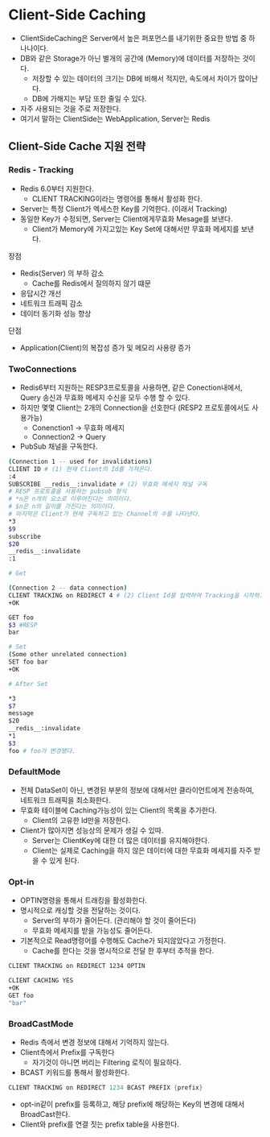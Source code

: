 # Client-Side Caching

- ClientSideCaching은 Server에서 높은 퍼포먼스를 내기위한 중요한 방법 중 하나나이다.
- DB와 같은 Storage가 아닌 별개의 공간에 (Memory)에 데이터를 저장하는 것이다.
    - 저장할 수 있는 데이터의 크기는 DB에 비해서 적지만, 속도에서 차이가 많이난다.
    - DB에 가해지는 부담 또한 줄일 수 있다.
- 자주 사용되는 것을 주로 저장한다.
- 여기서 말하는 ClientSide는 WebApplication, Server는 Redis

## Client-Side Cache 지원 전략

### Redis - Tracking
- Redis 6.0부터 지원한다.
    - CLIENT TRACKING이라는 명령어를 통해서 활성화 한다.
- Server는 특정 Client가 엑세스한 Key를 기억한다. (이래서 Tracking)
- 동일한 Key가 수정되면, Server는 Client에게무효화 Mesage를 보낸다.
    - Client가 Memory에 가지고있는 Key Set에 대해서만 무효화 메세지를 보낸다.

장점
- Redis(Server) 의 부하 감소
    - Cache를 Redis에서 질의하지 않기 떄문
- 응답시간 개선
- 네트워크 트래픽 감소
- 데이터 동기화 성능 향상

단점
- Application(Client)의 복잡성 증가 및 메모리 사용량 증가

### TwoConnections
- Redis6부터 지원하는 RESP3프로토콜을 사용하면, 같은 Conection내에서, Query 송신과 무효화 메세지 수신을 모두 수행 할 수 있다.
- 하지만 몇몇 Client는 2개의 Connection을 선호한다 (RESP2 프로토콜에서도 사용가능)
    - Conenction1 → 무효화 메세지
    - Connection2 → Query
- PubSub 채널을 구독한다.

```bash
(Connection 1 -- used for invalidations)
CLIENT ID # (1) 현재 Client의 Id를 가져온다.
:4
SUBSCRIBE __redis__:invalidate # (2) 무효화 메세지 채널 구독
# RESP 프로토콜을 사용하는 pubsub 형식
# *n은 n개의 요소로 이루어진다는 의미이다.
# $n은 n의 길이를 가진다는 의미이다.
# 마지막은 Client가 현재 구독하고 있는 Channel의 수를 나타낸다.
*3
$9
subscribe
$20
__redis__:invalidate
:1

# Get

(Connection 2 -- data connection)
CLIENT TRACKING on REDIRECT 4 # (2) Client Id를 입력하여 Tracking을 시작하고 키 변경사항을 1의 Client에 Reirect 시킨다.
+OK

GET foo
$3 #RESP 
bar

# Set
(Some other unrelated connection)
SET foo bar
+OK

# After Set

*3
$7
message
$20
__redis__:invalidate
*1
$3
foo # foo가 변경됐다.

```

### DefaultMode
- 전체 DataSet이 아닌, 변경된 부분의 정보에 대해서만 클라이언트에게 전송하여, 네트워크 트래픽을 최소화한다.
- 무효화 테이블에 Caching가능성이 있는 Client의 목록을 추가한다.
    - Client의 고유한 Id만을 저장한다.
- Client가 많아지면 성능상의 문제가 생길 수 있따.
    - Server는 ClientKey에 대한 더 많은 데이터를 유지해야한다.
    - Client는 실제로 Caching을 하지 않은 데이터에 대한 무효화 메세지를 자주 받을 수 있게 된다.

### Opt-in
- OPTIN명령을 통해서 트래킹을 활성화한다.
- 명시적으로 캐싱할 것을 전달하는 것이다.
    - Server의 부하가 줄어든다. (관리해야 할 것이 줄어든다)
    - 무효화 메세지를 받을 가능성도 줄어든다.
- 기본적으로 Read명령어를 수행해도 Cache가 되지않았다고 가정한다.
    - Cache를 한다는 것을 명시적으로 전달 한 후부터 추적을 한다.

```bash
CLIENT TRACKING on REDIRECT 1234 OPTIN

CLIENT CACHING YES
+OK
GET foo
"bar"
```

### BroadCastMode
- Redis 측에서 변경 정보에 대해서 기억하지 않는다.
- Client측에서 Prefix를 구독한다
  - 자기것이 아니면 버리는 Filtering 로직이 필요하다.
- BCAST 키워드를 통해서 활성화한다.
```kotlin
CLIENT TRACKING on REDIRECT 1234 BCAST PREFIX {prefix}
```
- opt-in같이 prefix를 등록하고, 해당 prefix에 해당하는 Key의 변경에 대해서 BroadCast한다.
- Client와 prefix를 연결 짓는 prefix table을 사용한다.
